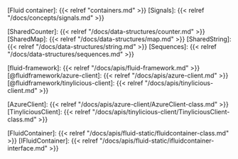 <!-- Links -->

<!-- Concepts -->

[Fluid container]: {{< relref "containers.md" >}}
[Signals]: {{< relref "/docs/concepts/signals.md" >}}

<!-- Distributed Data Structures -->

[SharedCounter]: {{< relref "/docs/data-structures/counter.md" >}}
[SharedMap]: {{< relref "/docs/data-structures/map.md" >}}
[SharedString]: {{< relref "/docs/data-structures/string.md" >}}
[Sequences]:  {{< relref "/docs/data-structures/sequences.md" >}}

<!-- API links -->

[fluid-framework]: {{< relref "/docs/apis/fluid-framework.md" >}}
[@fluidframework/azure-client]: {{< relref "/docs/apis/azure-client.md" >}}
[@fluidframework/tinylicious-client]: {{< relref "/docs/apis/tinylicious-client.md" >}}

[AzureClient]: {{< relref "/docs/apis/azure-client/AzureClient-class.md" >}}
[TinyliciousClient]: {{< relref "/docs/apis/tinylicious-client/TinyliciousClient-class.md" >}}

[FluidContainer]: {{< relref "/docs/apis/fluid-static/fluidcontainer-class.md" >}}
[IFluidContainer]: {{< relref "/docs/apis/fluid-static/ifluidcontainer-interface.md" >}}
